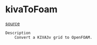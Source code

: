 # kivaToFoam

[source](github.com/OpenFOAM-jp/OpenFOAM-utilities-tutorials-jp/blob/master/v1906/mesh/conversion/kivaToFoam/kivaToFoam.C/kivaToFoam.C)

```
Description
    Convert a KIVA3v grid to OpenFOAM.


```

